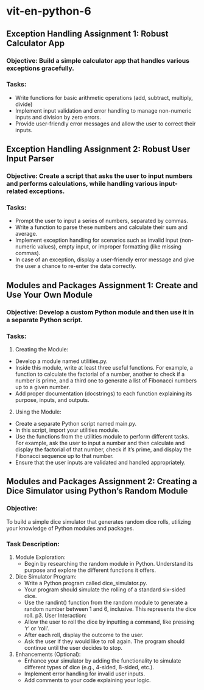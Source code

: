 # vit-en-python-6

## Exception Handling Assignment 1: Robust Calculator App

### Objective: Build a simple calculator app that handles various exceptions gracefully.

### Tasks:
- Write functions for basic arithmetic operations (add, subtract, multiply, divide)
- Implement input validation and error handling to manage non-numeric inputs and division by zero errors.
- Provide user-friendly error messages and allow the user to correct their inputs.


## Exception Handling Assignment 2: Robust User Input Parser

### Objective: Create a script that asks the user to input numbers and performs calculations, while handling various input-related exceptions.

### Tasks:
-	Prompt the user to input a series of numbers, separated by commas.
-	Write a function to parse these numbers and calculate their sum and average.
-	Implement exception handling for scenarios such as invalid input (non-numeric values), empty input, or improper formatting (like missing commas).
-	In case of an exception, display a user-friendly error message and give the user a chance to re-enter the data correctly.


## Modules and Packages Assignment 1: Create and Use Your Own Module

### Objective: Develop a custom Python module and then use it in a separate Python script.

### Tasks:
1.	Creating the Module:
   - Develop a module named utilities.py.
   - Inside this module, write at least three useful functions. For example, a function to calculate the factorial of a number, another to check if a number is prime, and a third one to generate a list of Fibonacci numbers up to a given number.
   - 	Add proper documentation (docstrings) to each function explaining its purpose, inputs, and outputs.
2. Using the Module:
- Create a separate Python script named main.py.
- In this script, import your utilities module.
- Use the functions from the utilities module to perform different tasks. For example, ask the user to input a number and then calculate and display the factorial of that number, check if it’s prime, and display the Fibonacci sequence up to that number.
- Ensure that the user inputs are validated and handled appropriately.


## Modules and Packages Assignment 2: Creating a Dice Simulator using Python’s Random Module

### Objective:
To build a simple dice simulator that generates random dice rolls, utilizing your knowledge of Python modules and packages.

### Task Description:

1.	Module Exploration:
	- Begin by researching the random module in Python. Understand its purpose and explore the different functions it offers.
2.	Dice Simulator Program:
	- Write a Python program called dice_simulator.py.
	- Your program should simulate the rolling of a standard six-sided dice.
	- Use the randint() function from the random module to generate a random number between 1 and 6, inclusive. This represents the dice roll.
p3.	User Interaction:
	- Allow the user to roll the dice by inputting a command, like pressing ‘r’ or ‘roll’.
	- After each roll, display the outcome to the user.
	- Ask the user if they would like to roll again. The program should continue until the user decides to stop.
4.	Enhancements (Optional):
	- Enhance your simulator by adding the functionality to simulate different types of dice (e.g., 4-sided, 8-sided, etc.).
	- Implement error handling for invalid user inputs.
	- Add comments to your code explaining your logic.
